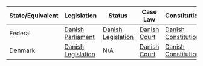 | State/Equivalent | Legislation                                          | Status                                   | Case Law                                  | Constitution                               |
|------------------|------------------------------------------------------|------------------------------------------|------------------------------------------|-------------------------------------------|
| Federal          | [Danish Parliament](https://www.ft.dk/)              | [Danish Legislation](https://www.retsinformation.dk/) | [Danish Court](https://www.domstol.dk/) | [Danish Constitution](https://www.grundloven.dk/) |
| Denmark          | [Danish Legislation](https://www.retsinformation.dk/) | N/A                                      | [Danish Court](https://www.domstol.dk/) | [Danish Constitution](https://www.grundloven.dk/) |